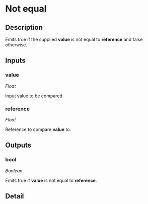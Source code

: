 # Not equal

## Description
Emits true if the supplied **value** is not equal to **reference** and false otherwise.

## Inputs
### value

*Float*

Input value to be compared.

### reference

*Float*

Reference to compare **value** to.

## Outputs
### bool

*Boolean*

Emits true if **value** is not equal to **reference**.

## Detail


